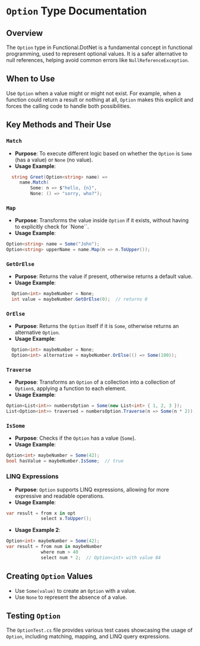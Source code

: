# `Option` Type Documentation

## Overview
The `Option` type in Functional.DotNet is a fundamental concept in functional programming, used to represent optional values. It is a safer alternative to null references, helping avoid common errors like `NullReferenceException`.

## When to Use
Use `Option` when a value might or might not exist. For example, when a function could return a result or nothing at all, `Option` makes this explicit and forces the calling code to handle both possibilities.

## Key Methods and Their Use

### `Match`
- **Purpose**: To execute different logic based on whether the `Option` is `Some` (has a value) or `None` (no value).
- **Usage Example**:

```csharp
  string Greet(Option<string> name) =>
     name.Match(
         Some: n => $"hello, {n}",
         None: () => "sorry, who?");
```

### `Map`

- **Purpose**: Transforms the value inside `Option` if it exists, without having to explicitly check for `None``.
- **Usage Example**:

```csharp
Option<string> name = Some("John");
Option<string> upperName = name.Map(n => n.ToUpper());
```

### `GetOrElse`
- **Purpose**: Returns the value if present, otherwise returns a default value.
- **Usage Example**:
```csharp
  Option<int> maybeNumber = None;
  int value = maybeNumber.GetOrElse(0);  // returns 0
```

### `OrElse`
- **Purpose**: Returns the `Option` itself if it is `Some`, otherwise returns an alternative `Option`.
- **Usage Example**:
```csharp
  Option<int> maybeNumber = None;
  Option<int> alternative = maybeNumber.OrElse(() => Some(100));
```


### `Traverse`
- **Purpose**: Transforms an `Option` of a collection into a collection of `Option`s, applying a function to each element.
- **Usage Example**:
```csharp
Option<List<int>> numbersOption = Some(new List<int> { 1, 2, 3 });
List<Option<int>> traversed = numbersOption.Traverse(n => Some(n * 2));
``` 

### `IsSome`
- **Purpose**: Checks if the `Option` has a value (`Some`).
- **Usage Example**:
```csharp
Option<int> maybeNumber = Some(42);
bool hasValue = maybeNumber.IsSome;  // true
```



### LINQ Expressions
- **Purpose**: `Option` supports LINQ expressions, allowing for more expressive and readable operations.
- **Usage Example**:

```csharp
var result = from x in opt
             select x.ToUpper();

```
- **Usage Example 2**:

```csharp
Option<int> maybeNumber = Some(42);
var result = from num in maybeNumber
             where num > 40
             select num * 2;  // Option<int> with value 84
```

## Creating `Option` Values
- Use `Some(value)` to create an `Option` with a value.
- Use `None` to represent the absence of a value.

## Testing `Option`
The `OptionTest.cs` file provides various test cases showcasing the usage of `Option`, including matching, mapping, and LINQ query expressions.